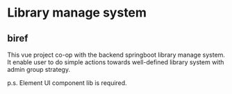 # Library manage system
## biref
This vue project co-op with the backend springboot library manage system. It enable user to do simple actions towards well-defined library system with admin group strategy.

p.s. Element UI component lib is required.
